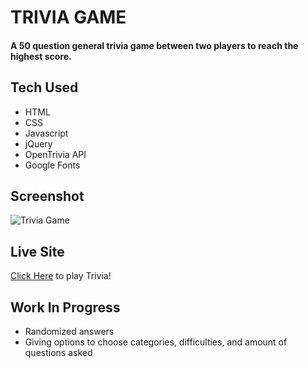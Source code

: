 # **TRIVIA GAME** 
#### A 50 question general trivia game between two players to reach the highest score.

## Tech Used
- HTML
- CSS
- Javascript
- jQuery
- OpenTrivia API
- Google Fonts

## Screenshot

![Trivia Game](https://i.imgur.com/TGXb2zK.png)

## Live Site
[Click Here](https://duckduckgo.com) to play Trivia!


## Work In Progress
- Randomized answers
- Giving options to choose categories, difficulties, and amount of questions asked




